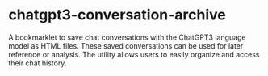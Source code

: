 # chatgpt3-conversation-archive
A bookmarklet to save chat conversations with the ChatGPT3 language model as HTML files. These saved conversations can be used for later reference or analysis. The utility allows users to easily organize and access their chat history.
